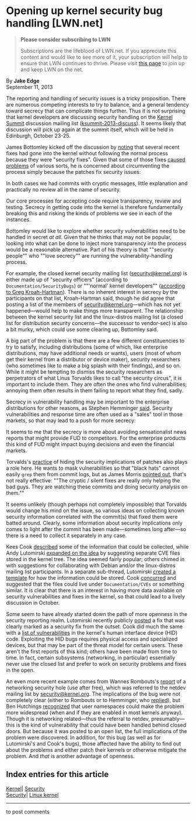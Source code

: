 # Opening up kernel security bug handling [LWN.net]

> **Please consider subscribing to LWN**
> 
> Subscriptions are the lifeblood of LWN.net. If you appreciate this content and would like to see more of it, your subscription will help to ensure that LWN continues to thrive. Please visit [this page](/Promo/nst-nag1/subscribe) to join up and keep LWN on the net. 

By **Jake Edge**  
September 11, 2013 

The reporting and handling of security issues is a tricky proposition. There are numerous competing interests to try to balance, and a general tendency toward secrecy that can complicate things further. Thus it is not surprising that kernel developers are discussing security handling on the [Kernel Summit](http://events.linuxfoundation.org/events/linux-kernel-summit) discussion mailing list ([ksummit-2013-discuss](https://lists.linuxfoundation.org/mailman/listinfo/ksummit-2013-discuss)). It seems likely that discussion will pick up again at the summit itself, which will be held in Edinburgh, October 23-25. 

James Bottomley kicked off the discussion by [noting](http://lists.linuxfoundation.org/pipermail/ksummit-2013-discuss/2013-August/001050.html) that several recent fixes had gone into the kernel without following the normal process because they were "security fixes". Given that some of those fixes [caused problems](/Articles/562294/#security) of various sorts, he is concerned about circumventing the process simply because the patches fix security issues: 

In both cases we had commits with cryptic messages, little explanation and practically no review all in the name of security. 

Our core processes for accepting code require transparency, review and testing. Secrecy in getting code into the kernel is therefore fundamentally breaking this and risking the kinds of problems we see in each of the instances. 

Bottomley would like to explore whether security vulnerabilities need to be handled in secret _at all_. Given that he thinks that may not be popular, looking into what can be done to inject more transparency into the process would be a reasonable alternative. Part of his theory is that ""security people"" who ""love secrecy"" are running the vulnerability-handling process. 

For example, the closed kernel security mailing list (security@kernel.org) is either made up of "security officers" (according to `Documentation/SecurityBugs`) or ""'normal' kernel developers"" ([according to Greg Kroah-Hartman](http://lists.linuxfoundation.org/pipermail/ksummit-2013-discuss/2013-August/001054.html)). There is no inherent interest in secrecy by the participants on that list, Kroah-Hartman said, though he did agree that posting a list of the members of security@kernel.org—which has not yet happened—would help to make things more transparent. The relationship between the kernel security list and the linux-distros mailing list (a closed list for distribution security concerns—the successor to vendor-sec) is also a bit murky, which could use some clearing up, Bottomley said. 

A big part of the problem is that there are a few different constituencies to try to satisfy, including distributions (some of which, like enterprise distributions, may have additional needs or wants), users (most of whom get their kernel from a distributor or device maker), security researchers (who sometimes like to make a big splash with their findings), and so on. While it might be tempting to dismiss the security researchers as perpetrators of what Linus Torvalds likes to call "the security circus", it is important to include them. They are often the ones who find vulnerabilities; annoying them often results in them failing to report what they find, sadly. 

Secrecy in vulnerability handling may be important to the enterprise distributions for other reasons, as Stephen Hemminger [said](http://lists.linuxfoundation.org/pipermail/ksummit-2013-discuss/2013-August/001056.html). Security vulnerabilities and response time are often used as a "sales" tool in those markets, so that may lead to a push for more secrecy: 

It seems to me that the secrecy is more about avoiding sensationalist news reports that might provide FUD to competitors. For the enterprise products this kind of FUD might impact buying decisions and even the financial markets. 

Torvalds's [practice](/Articles/476947/#fix) of hiding the security implications of patches also plays a role here. He wants to mask vulnerabilities so that "black hats" cannot easily `grep` them from commit logs, but as James Morris [pointed out](http://lists.linuxfoundation.org/pipermail/ksummit-2013-discuss/2013-August/001055.html), that's not really effective: ""The cryptic / silent fixes are really only helping the bad guys. They are watching these commits and doing security analysis on them."" 

It seems unlikely (though perhaps not completely impossible) that Torvalds would change his mind on the issue, so various ideas on collecting known security information correlated with the commit(s) that fixed them were batted around. Clearly, some information about security implications only comes to light after the commit has been made—sometimes long after—so there is a need to collect it separately in any case. 

Kees Cook [described](http://lists.linuxfoundation.org/pipermail/ksummit-2013-discuss/2013-August/001074.html) some of the information that could be collected, while Andy Lutomirski [expanded on the idea](http://lists.linuxfoundation.org/pipermail/ksummit-2013-discuss/2013-August/001075.html) by suggesting separate CVE files stored in the kernel tree. The idea seemed fairly popular; others chimed in with suggestions for collaborating with Debian and/or the linux-distros mailing list participants. In a separate sub-thread, Lutomirski [created a template](http://lists.linuxfoundation.org/pipermail/ksummit-2013-discuss/2013-August/001337.html) for how the information could be stored. Cook [concurred](http://lists.linuxfoundation.org/pipermail/ksummit-2013-discuss/2013-August/001339.html) and suggested that the files could live under `Documentation/CVEs` or something similar. It is clear that there is an interest in having more data available on security vulnerabilities and fixes in the kernel, so that could lead to a lively discussion in October. 

Some seem to have already started down the path of more openness in the security reporting realm. Lutomirski recently publicly [posted](/Articles/566274/) a fix that was clearly marked as a security fix from the outset. Cook did much the same with a [list of vulnerabilities](/Articles/566276/) in the kernel's human interface device (HID) code. Exploiting the HID bugs requires physical access and specialized devices, but that may be part of the threat model for certain users. These aren't the first reports of this kind; others have been made from time to time. In fact, certain subsystems (networking, in particular) essentially never use the closed list and prefer to work on security problems and fixes in the open. 

An even more recent example comes from Wannes Rombouts's [report](/Articles/566277/) of a networking security hole (use after free), which was referred to the netdev mailing list by security@kernel.org. The implications of the bug were not completely clear (either to Rombouts or to Hemminger, who [replied](/Articles/566279/)), but Ben Hutchings [recognized](/Articles/566281/) that user namespaces could make the problem more widespread (when and if they are enabled in most kernels anyway). Though it is networking related—thus the referral to netdev, presumably—this is the kind of vulnerability that could have been handled behind closed doors. But because it was posted to an open list, the full implications of the problem were discovered. In addition, for this bug (as well as for Lutomirski's and Cook's bugs), those affected have the ability to find out about the problems and either patch their kernels or otherwise mitigate the problem. And _that_ is another advantage of openness. 

  
Index entries for this article  
---  
[Kernel](/Kernel/Index)| [Security](/Kernel/Index#Security)  
[Security](/Security/Index/)| [Linux kernel](/Security/Index/#Linux_kernel)  
  


* * *

to post comments 
